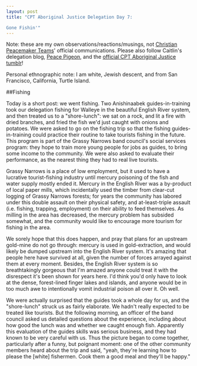 ```yaml
---
layout: post
title: "CPT Aboriginal Justice Delegation Day 7:  

Gone Fishin'"
---
```


Note: these are my own observations/reactions/musings, not [Christian Peacemaker Teams](http://www.cpt.org)' official communications. Please also follow Caitlin's delegation blog, [Peace Pigeon](http://peace-pigeon.tumblr.com/), and the [official CPT Aboriginal Justice tumblr](http://www.cpt-ajt.tumblr.com)!  

Personal ethnographic note: I am white, Jewish descent, and from San Francisco, California, Turtle Island.

##Fishing

Today is a short post: we went fishing. Two Anishinaabek guides-in-training took our delegation fishing for Walleye in the beautiful English River system, and then treated us to a "shore-lunch": we sat on a rock, and lit a fire with dried branches, and fried the fish we'd just caught with onions and potatoes. We were asked to go on the fishing trip so that the fishing guides-in-training could practice their routine to take tourists fishing in the future. This program is part of the Grassy Narrows band council's social services program: they hope to train more young people for jobs as guides, to bring some income to the community. We were also asked to evaluate their performance, as the nearest thing they had to real live tourists.

Grassy Narrows is a place of low employment, but it used to have a lucrative tourist-fishing industry until mercury poisoning of the fish and water supply mostly ended it. Mercury in the English River was a by-product of local paper mills, which incidentally used the timber from clear-cut logging of Grassy Narrows forests; for years the community has labored under this double assault on their physical safety, and at-least-triple assault (i.e. fishing, trapping, employment) on their ability to feed themselves. As milling in the area has decreased, the mercury problem has subsided somewhat, and the community would like to encourage more tourism for fishing in the area.

We sorely hope that this does happen, and pray that plans for an upstream gold-mine do not go through: mercury is used in gold-extraction, and would likely be dumped upstream into the English River system. It's amazing that people here have survived at all, given the number of forces arrayed against them at every moment. Besides, the English River system is so breathtakingly gorgeous that I'm amazed anyone could treat it with the disrespect it's been shown for years here. I'd think you'd only have to look at the dense, forest-lined finger lakes and islands, and anyone would be in too much awe to intentionally vomit industrial poison all over it. Oh well. 

We were actually surprised that the guides took a whole day for us, and the "shore-lunch" struck us as fairly elaborate. We hadn't really expected to be treated like tourists. But the following morning, an officer of the band council asked us detailed questions about the experience, including about how good the lunch was and whether we caught enough fish. Apparently this evaluation of the guides skills was serious business, and they had known to be very careful with us. Thus the picture began to come together, particularly after a funny, but poignant moment: one of the other community members heard about the trip and said, "yeah, they're learning how to please the [white] fishermen. Cook them a good meal and they'll be happy."